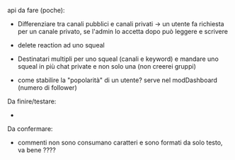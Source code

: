 api da fare (poche):

- Differenziare tra canali pubblici e canali privati -> un utente fa richiesta per un canale privato, se l'admin lo accetta dopo può leggere e scrivere

- delete reaction ad uno squeal

- Destinatari multipli per uno squeal (canali e keyword) e mandare uno squeal in più chat private e non solo una (non creerei gruppi)

- come stabilire la "popolarità" di un utente? serve nel modDashboard (numero di follower)

Da finire/testare:

-

Da confermare:

- commenti non sono consumano caratteri e sono formati da solo testo, va bene ????

